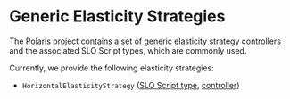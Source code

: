 # Generic Elasticity Strategies

The Polaris project contains a set of generic elasticity strategy controllers and the associated SLO Script types, which are commonly used.

Currently, we provide the following elasticity strategies:

* `HorizontalElasticityStrategy` ([SLO Script type](https://github.com/polaris-slo-cloud/polaris/blob/master/ts/libs/mappings/common-mappings/src/lib/elasticity/horizontal-elasticity-strategy-kind.ts), [controller](https://github.com/polaris-slo-cloud/polaris/tree/master/go/internal/elasticityservices/horizontal))
